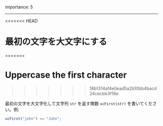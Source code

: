 importance: 5

---

<<<<<<< HEAD
# 最初の文字を大文字にする
=======
# Uppercase the first character
>>>>>>> 18b1314af4e0ead5a2b10bb4bacd24cecbb3f18e

最初の文字を大文字化して文字列 `str` を返す関数 `ucFirst(str)` を書いてください。例:

```js
ucFirst("john") == "John";
```
